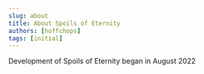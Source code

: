 ```yaml
---
slug: about
title: About Spoils of Eternity
authors: [hoffchops]
tags: [initial]
---
```


Development of Spoils of Eternity began in August 2022